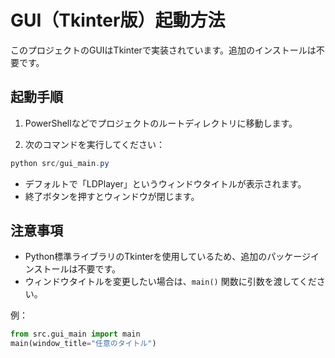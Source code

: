 # GUI（Tkinter版）起動方法

このプロジェクトのGUIはTkinterで実装されています。追加のインストールは不要です。

## 起動手順

1. PowerShellなどでプロジェクトのルートディレクトリに移動します。

2. 次のコマンドを実行してください：

```powershell
python src/gui_main.py
```

- デフォルトで「LDPlayer」というウィンドウタイトルが表示されます。
- 終了ボタンを押すとウィンドウが閉じます。

## 注意事項
- Python標準ライブラリのTkinterを使用しているため、追加のパッケージインストールは不要です。
- ウィンドウタイトルを変更したい場合は、`main()` 関数に引数を渡してください。

例：
```python
from src.gui_main import main
main(window_title="任意のタイトル")
``` 
